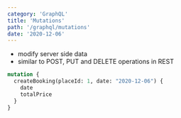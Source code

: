 ```yaml
---
category: 'GraphQL'
title: 'Mutations'
path: '/graphql/mutations'
date: '2020-12-06'
---
```


- modify server side data
- similar to POST, PUT and DELETE operations in REST

```graphql
mutation {
  createBooking(placeId: 1, date: "2020-12-06") {
    date
    totalPrice
  }
}
```

